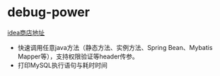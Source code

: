 # debug-power

[idea商店地址](https://plugins.jetbrains.com/plugin/24463-debugpower)

- 快速调用任意java方法（静态方法、实例方法、Spring Bean、Mybatis Mapper等），支持权限验证等header传参。
- 打印MySQL执行语句与耗时时间
